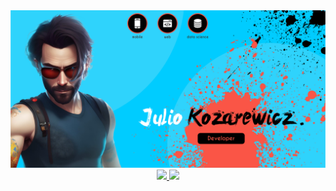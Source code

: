 <img src="0_utils/banner.png">
<div align="center" style="width: 100%;">
  <a href="https://github.com/juliokozarewicz">
    <img height="207px" src="https://github-readme-stats.vercel.app/api/?username=juliokozarewicz&theme=tokyonight&count_private=true"/>
  </a>
  <a href="https://github.com/juliokozarewicz">
    <img height="207px" src="https://github-readme-stats.vercel.app/api/top-langs/?username=juliokozarewicz&layout=compact&langs_count=7&theme=tokyonight"/>
  </a>
</div>
